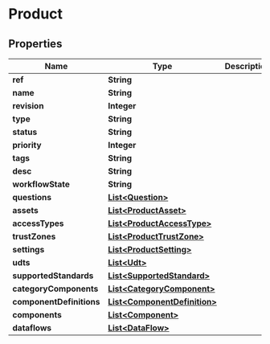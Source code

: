 
# Product

## Properties
Name | Type | Description | Notes
------------ | ------------- | ------------- | -------------
**ref** | **String** |  |  [optional]
**name** | **String** |  |  [optional]
**revision** | **Integer** |  |  [optional]
**type** | **String** |  |  [optional]
**status** | **String** |  |  [optional]
**priority** | **Integer** |  |  [optional]
**tags** | **String** |  |  [optional]
**desc** | **String** |  |  [optional]
**workflowState** | **String** |  |  [optional]
**questions** | [**List&lt;Question&gt;**](Question.md) |  |  [optional]
**assets** | [**List&lt;ProductAsset&gt;**](ProductAsset.md) |  |  [optional]
**accessTypes** | [**List&lt;ProductAccessType&gt;**](ProductAccessType.md) |  |  [optional]
**trustZones** | [**List&lt;ProductTrustZone&gt;**](ProductTrustZone.md) |  |  [optional]
**settings** | [**List&lt;ProductSetting&gt;**](ProductSetting.md) |  |  [optional]
**udts** | [**List&lt;Udt&gt;**](Udt.md) |  |  [optional]
**supportedStandards** | [**List&lt;SupportedStandard&gt;**](SupportedStandard.md) |  |  [optional]
**categoryComponents** | [**List&lt;CategoryComponent&gt;**](CategoryComponent.md) |  |  [optional]
**componentDefinitions** | [**List&lt;ComponentDefinition&gt;**](ComponentDefinition.md) |  |  [optional]
**components** | [**List&lt;Component&gt;**](Component.md) |  |  [optional]
**dataflows** | [**List&lt;DataFlow&gt;**](DataFlow.md) |  |  [optional]



